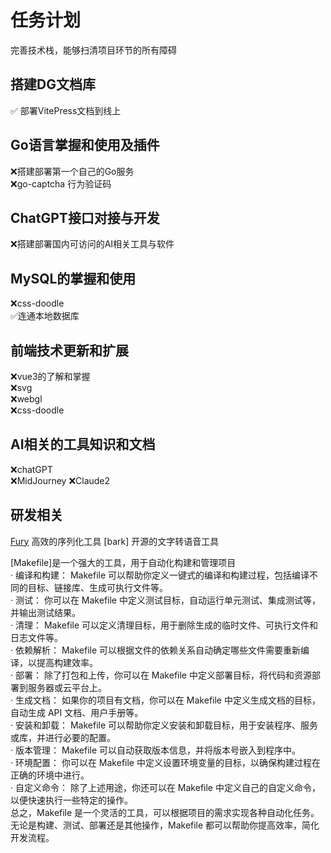 # 任务计划

完善技术栈，能够扫清项目环节的所有障碍  

## 搭建DG文档库

✅ 部署VitePress文档到线上  

## Go语言掌握和使用及插件

❌搭建部署第一个自己的Go服务  
❌go-captcha 行为验证码  

## ChatGPT接口对接与开发

❌搭建部署国内可访问的AI相关工具与软件  

## MySQL的掌握和使用

❌css-doodle  
✅连通本地数据库  

## 前端技术更新和扩展

❌vue3的了解和掌握  
❌svg  
❌webgl  
❌css-doodle

## AI相关的工具知识和文档

❌chatGPT  
❌MidJourney
❌Claude2

## 研发相关

[Fury] 高效的序列化工具
[bark] 开源的文字转语音工具 

[Makefile]是一个强大的工具，用于自动化构建和管理项目  
· 编译和构建： Makefile 可以帮助你定义一键式的编译和构建过程，包括编译不同的目标、链接库、生成可执行文件等。  
· 测试： 你可以在 Makefile 中定义测试目标，自动运行单元测试、集成测试等，并输出测试结果。  
· 清理： Makefile 可以定义清理目标，用于删除生成的临时文件、可执行文件和日志文件等。  
· 依赖解析： Makefile 可以根据文件的依赖关系自动确定哪些文件需要重新编译，以提高构建效率。  
· 部署： 除了打包和上传，你可以在 Makefile 中定义部署目标，将代码和资源部署到服务器或云平台上。  
· 生成文档： 如果你的项目有文档，你可以在 Makefile 中定义生成文档的目标，自动生成 API 文档、用户手册等。  
· 安装和卸载： Makefile 可以帮助你定义安装和卸载目标，用于安装程序、服务或库，并进行必要的配置。  
· 版本管理： Makefile 可以自动获取版本信息，并将版本号嵌入到程序中。  
· 环境配置： 你可以在 Makefile 中定义设置环境变量的目标，以确保构建过程在正确的环境中进行。  
· 自定义命令： 除了上述用途，你还可以在 Makefile 中定义自己的自定义命令，以便快速执行一些特定的操作。  
总之，Makefile 是一个灵活的工具，可以根据项目的需求实现各种自动化任务。无论是构建、测试、部署还是其他操作，Makefile 都可以帮助你提高效率，简化开发流程。  

[Fury]: https://www.furyio.org/zh